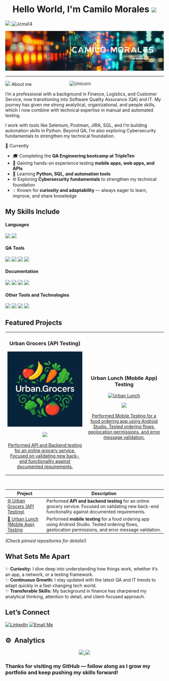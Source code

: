 <h1 align="center"><b>Hello World, I'm Camilo Morales </b><img src="https://media.giphy.com/media/hvRJCLFzcasrR4ia7z/giphy.gif" width="35"></h1>

<!-- Followers Count and Views Count -->

![](https://img.shields.io/github/followers/Jcma14?label=Followers&style=flat)
<img src="https://komarev.com/ghpvc/?username=Jcma14&label=Profile%20views&color=0e75b6&style=flat"
    alt="Jcma14" />


![Header Banner](assets/Banner.png)

---

<img align="right" width=300px alt="Unicorn" src="https://cdni.iconscout.com/illustration/premium/thumb/software-testing-illustration-svg-download-png-9007545.png" />

<!--About Me-->

<picture><img src = "https://github.com/7oSkaaa/7oSkaaa/blob/main/Images/about_me.gif?raw=true" width = 30px></picture> About me

I’m a professional with a background in Finance, Logistics, and Customer Service, now transitioning into Software Quality Assurance (QA) and IT. My journey has given me strong analytical, organizational, and people skills, which I now combine with technical expertise in manual and automated testing.

I work with tools like Selenium, Postman, JIRA, SQL, and I’m building automation skills in Python. Beyond QA, I’m also exploring Cybersecurity fundamentals to strengthen my technical foundation.

🌱 Currently 

- 🎓 Completing the **QA Engineering bootcamp at TripleTen**  
- 🧪 Gaining hands-on experience testing **mobile apps, web apps, and APIs**  
- 🔧 Learning **Python, SQL, and automation tools**  
- 🌐 Exploring **Cybersecurity fundamentals** to strengthen my technical foundation  
- 💡 Known for **curiosity and adaptability** — always eager to learn, improve, and share knowledge


## My Skills Include

<h4> Languages </h4>
<span> 
  <img src="https://img.shields.io/badge/python-3670A0?style=for-the-badge&logo=python&logoColor=ffdd54">
  <img src="https://img.shields.io/badge/json-5E5C5C?style=for-the-badge&logo=json&logoColor=white">

   

</span>


<h4> QA Tools </h4>
<span>

  <img src="https://img.shields.io/badge/-selenium-%43B02A?style=for-the-badge&logo=selenium&logoColor=white"> 
  <img src="https://img.shields.io/badge/Postman-FF6C37?style=for-the-badge&logo=postman&logoColor=white">
  <img src="https://img.shields.io/badge/android%20studio-346ac1?style=for-the-badge&logo=android%20studio&logoColor=white">
  <img src="https://img.shields.io/badge/pycharm-143?style=for-the-badge&logo=pycharm&logoColor=black&color=black&labelColor=green">

  </span>


<h4> Documentation </h4>
<span>

  <img src="https://img.shields.io/badge/jira-%230A0FFF.svg?style=for-the-badge&logo=jira&logoColor=white">
  <img src="https://img.shields.io/badge/-Swagger-%23Clojure?style=for-the-badge&logo=swagger&logoColor=white">
  <img src="https://img.shields.io/badge/figma-%23F24E1E.svg?style=for-the-badge&logo=figma&logoColor=white">
  <img src="https://img.shields.io/badge/github-%23121011.svg?style=for-the-badge&logo=github&logoColor=white">
  

  </span>


<h4> Other Tools and Technologies </h4>
<span>
  
  <img src="https://img.shields.io/badge/Visual%20Studio%20Code-0078d7.svg?style=for-the-badge&logo=visual-studio-code&logoColor=white">
  <img src="https://img.shields.io/badge/Google%20Chrome-4285F4?style=for-the-badge&logo=GoogleChrome&logoColor=white">
  <img src="https://img.shields.io/badge/github%20copilot-000000?style=for-the-badge&logo=githubcopilot&logoColor=white">
  <img src="https://img.shields.io/badge/Notion-%23000000.svg?style=for-the-badge&logo=notion&logoColor=white">
  


## Featured Projects

<table>
<tr>
<td width="50%">
<h3 align="center">Urban Grocers (API Testing)</h3>
<div align="center">
<a href="https://github.com/Jcma14/Urban-Grocers-API-Testing-" target="_blank"><img src="assets/Urban.Grocers.png" width="400" alt="Urban.Grocers Project"></a>
<p>
<a href="https://github.com/Jcma14/Urban-Grocers-API-Testing-" target="_blank">
<img src="https://img.shields.io/badge/PROJECT LINK-22ad0c?style=for-the-badge&logo=github&logoColor=black">
</p>
<p>Performed API and Backend testing for an online grocery service. Focused on validating new back-end functionality against documented requirements.</p>
</div>
                                                                                      
</td>

<td width="50%">
               <br>
<h3 align="center">Urban Lunch (Mobile App) Testing</h3>
<div align="center">                                       
<a href="https://github.com/ArisGuimeraa/SimpleAndroidMVVM" target="_blank"><img src="https://i.imgur.com/7uCBiigG.jpg" width="400" alt="Urban Lunch"></a>
<br>
<p>
<a href="https://github.com/ArisGuimera/SimpleAndroidM1VVM" target="_blank">
<img src="https://img.shields.io/badge/PROJECT LINK-80ffaa?style=for-the-badge&logo=github&logoColor=black">
</p>
</p>Performed Mobile Testing for a food ordering app using Android Studio. Tested ordering flows, geolocation permissions, and error message validation.</p>
</div>                                                             
</table>                                                                                 
</div>
<br>

| Project | Description |
|---------|-------------|
| [🌐 Urban Grocers (API Testing)](https://github.com/Jcma14/Urban-Grocers-API-Testing-) | Performed **API and backend testing** for an online grocery service. Focused on validating new back-end functionality against documented requirements. |
| [📱 Urban Lunch (Mobile App) Testing](https://github.com/YourUsername/urban-lunch-mobile) | Performed **mobile testing** for a food ordering app using Android Studio. Tested ordering flows, geolocation permissions, and error message validation. |


*(Check pinned repositories for details!)*  



## What Sets Me Apart

✨ **Curiosity:** I dive deep into understanding how things work, whether it’s an app, a network, or a testing framework.  
✨ **Continuous Growth:** I stay updated with the latest QA and IT trends to adapt quickly in a fast-changing tech world.  
✨ **Transferable Skills:** My background in finance has sharpened my analytical thinking, attention to detail, and client-focused approach.  


## Let’s Connect
[![LinkedIn](https://img.shields.io/badge/linkedin-%230077B5.svg?style=for-the-badge&logo=linkedin&logoColor=white)](https://www.linkedin.com/in/camilo-morales-qa/)
[![Email Me](https://img.shields.io/badge/Gmail-D14836?style=for-the-badge&logo=gmail&logoColor=white)](mailto:camilomorales.qa@gmail.com)



## ⚙️ &nbsp;Analytics

<p align="center">
<a href="https://github.com/ArisGuimera">
  <img height="180em" src="https://github-readme-stats-eight-theta.vercel.app/api?username=Jcma14&show_icons=true&theme=algolia&include_all_commits=true&count_private=true"/>
  <img height="180em" src="https://github-readme-stats-eight-theta.vercel.app/api/top-langs/?username=Jcma14&layout=compact&langs_count=8&theme=algolia"/>
</a>
</p>

### **Thanks for visiting my GitHub — follow along as I grow my portfolio and keep pushing my skills forward!**


<!--
**Jcma14/Jcma14** is a ✨ _special_ ✨ repository because its `README.md` (this file) appears on your GitHub profile.

Here are some ideas to get you started:

- 🔭 I’m currently working on ...
- 🌱 I’m currently learning ...
- 👯 I’m looking to collaborate on ...
- 🤔 I’m looking for help with ...
- 💬 Ask me about ...
- 📫 How to reach me: ...
- 😄 Pronouns: ...
- ⚡ Fun fact: ...
-->
